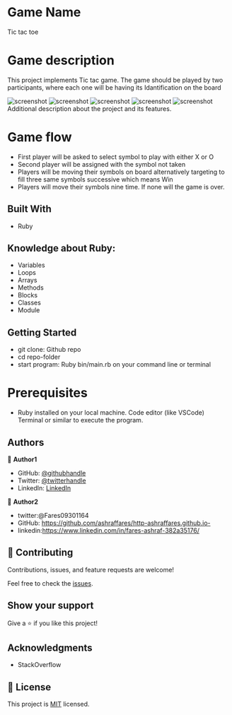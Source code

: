 # Game Name

Tic tac toe
# Game description

This project implements Tic tac game. The game should be played by two participants, where each one will be having its Idantification on the board 

![screenshot](https://github.com/ashraffares/game/blob/readme_game_instructions/images/Capture.PNG)
![screenshot](https://github.com/ashraffares/game/blob/readme_game_instructions/images/Capture1.PNG)
![screenshot](https://github.com/ashraffares/game/blob/readme_game_instructions/images/Capture2.PNG)
![screenshot](https://github.com/ashraffares/game/blob/readme_game_instructions/images/Capture3.PNG)
![screenshot](https://github.com/ashraffares/game/blob/readme_game_instructions/images/Capture5.PNG)
Additional description about the project and its features.
# Game flow

- First player will be asked to select symbol to play with either X or O
- Second player will be assigned with the symbol not taken
- Players will be moving their symbols on board alternatively targeting to fill three same symbols successive which means Win
- Players will move their symbols nine time. If none will the game is over.

## Built With

- Ruby

## Knowledge about Ruby:

- Variables
- Loops
- Arrays
- Methods
- Blocks
- Classes
- Module
## Getting Started

- git clone: Github repo
- cd repo-folder
- start program: Ruby bin/main.rb on your command line or terminal

# Prerequisites

- Ruby installed on your local machine. Code editor (like  VSCode) Terminal or similar to execute the program.
## Authors

👤 **Author1**

- GitHub: [@githubhandle](https://github.com/@uwadonat)
- Twitter: [@twitterhandle](https://twitter.com/@uwamahoroDonat)
- LinkedIn: [LinkedIn](https://linkedin.com/in/uwamahoro-donat-84b5bb1b7/)

👤 **Author2**
- twitter:@Fares09301164
- GitHub: https://github.com/ashraffares/http-ashraffares.github.io-
- linkedin:https://www.linkedin.com/in/fares-ashraf-382a35176/

## 🤝 Contributing

Contributions, issues, and feature requests are welcome!

Feel free to check the [issues](https://github.com/ashraffares/bubble/issues).

## Show your support

Give a ⭐️ if you like this project!

## Acknowledgments

- StackOverflow

## 📝 License

This project is [MIT](https://opensource.org/licenses/MIT) licensed.


